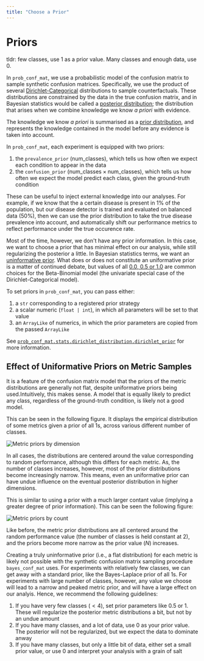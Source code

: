 ```yaml
---
title: "Choose a Prior"
---
```


# Priors

tldr: few classes, use 1 as a prior value. Many classes and enough data, use 0.

In `prob_conf_mat`, we use a probabilistic model of the confusion matrix to sample synthetic confusion matrices. Specifically, we use the product of several [Dirichlet-Categorical](../Explanation/generating_confusion_matrices.html) distributions to sample counterfactuals. These distributions are constrained by the data in the true confusion matrix, and in Bayesian statistics would be called a [posterior distribution](https://en.wikipedia.org/wiki/Posterior_probability); the distribution that arises when we combine knowledge we know *a priori* with evidence.

The knowledge we know *a priori* is summarised as a [prior distribution](https://en.wikipedia.org/wiki/Prior_probability), and represents the knowledge contained in the model before any evidence is taken into account.

In `prob_conf_mat`, each experiment is equipped with two priors:

1. the `prevalence_prior` ($\text{num_classes}$), which tells us how often we expect each condition to appear in the data
2. the `confusion_prior` ($\text{num_classes}\times \text{num_classes}$), which tells us how often we expect the model predict each class, given the ground-truth condition

These can be useful to inject external knowledge into our analyses. For example, if we know that the a certain disease is present in 1% of the population, but our disease detector is trained and evaluated on balanced data (50\%), then we can use the prior distribution to take the true disease prevalence into account, and automatically shift our performance metrics to reflect performance under the true occurence rate.

Most of the time, however, we don't have any prior information. In this case, we want to choose a prior that has minimal effect on our analysis, while still regularizing the posterior a little. In Bayesian statistics terms, we want an [uninformative prior](https://en.wikipedia.org/wiki/Prior_probability#Uninformative_priors). What does or does not constitute an uniformative prior is a matter of continued debate, but values of all [0.0, 0.5 or 1.0](https://en.wikipedia.org/wiki/Beta_distribution#Bayesian_inference) are common choices for the Beta-Binomial model (the univariate special case of the Dirichlet-Categorical model).

To set priors in `prob_conf_mat`, you can pass either:

1. a `str` corresponding to a registered prior strategy
2. a scalar numeric (`float | int`), in which all parameters will be set to that value
3. an `ArrayLike` of numerics, in which the prior parameters are copied from the passed `ArrayLike`

See [`prob_conf_mat.stats.dirichlet_distribution.dirichlet_prior`](../Reference/Statistics.md#dirichlet-distribution) for more information.

## Effect of Uniformative Priors on Metric Samples

It is a feature of the confusion matrix model that the priors of the metric distributions are generally not flat, despite uniformative priors being used.Intuitively, this makes sense. A model that is equally likely to predict any class, regardless of the ground-truth condition, is likely not a good model.

This can be seen in the following figure. It displays the empirical distribution of some metrics given a prior of all 1s, across various different number of classes.

![Metric priors by dimension](../_static/figures/priors/by_dimension.png)

In all cases, the distributions are centered around the value corresponding to random performance, although this differs for each metric. As, the number of classes increases, however, most of the prior distributions become increasingly narrow. This means, even an uniformative prior can have undue influence on the eventual posterior distribution in higher dimensions.

This is similar to using a prior with a much larger contant value (implying a greater degree of prior information). This can be seen the following figure:

![Metric priors by count](../_static/figures/priors/by_count.png)

Like before, the metric prior distributions are all centered around the random performance value (the number of classes is held constant at 2), and the priors become more narrow as the prior value ($N$) increases.

Creating a truly uninformative prior (i.e., a flat distribution) for each metric is likely not possible with the synthetic confusion matrix sampling procedure `bayes_conf_mat` uses. For experiments with relatively few classes, we can get away with a standard prior, like the Bayes-Laplace prior of all 1s. For experiments with large number of classes, however, any value we choose will lead to a narrow and peaked metric prior, and will have a large effect on our analyis. Hence, we recommend the following guidelines:

1. If you have very few classes ($<4$), set prior parameters like 0.5 or 1. These will regularize the posterior metric distributions a bit, but not by an undue amount
2. If you have many classes, and a lot of data, use 0 as your prior value. The posterior will not be regularized, but we expect the data to dominate anway
3. If you have many classes, but only a little bit of data, either set a small prior value, or use 0 and interpret your analysis with a grain of salt
